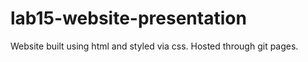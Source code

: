 # lab15-website-presentation
Website built  using html and styled via css. Hosted through git pages.
